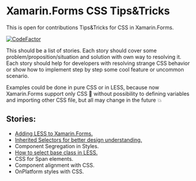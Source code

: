 # Xamarin.Forms CSS Tips&Tricks
This is open for contributions Tips&amp;Tricks for CSS in Xamarin.Forms.

[![CodeFactor](https://www.codefactor.io/repository/github/bbenetskyy/xamarin-forms-css-tips-and-tricks/badge)](https://www.codefactor.io/repository/github/bbenetskyy/xamarin-forms-css-tips-and-tricks)

This should be a list of stories. Each story should cover some problem/proposition/situation and solution with own way to resolving it. Each story should help for developers with resolving strange CSS behavior or show how to implement step by step some cool feature or uncommon scenario. 

Examples could be done in pure CSS or in LESS, because now Xamarin.Forms support only CSS 🐛 without possibility to defining variables and importing other CSS file, but all may change in the future 💥

## Stories:

* [Adding LESS to Xamarin.Forms.](https://github.com/bbenetskyy/Xamarin-Forms-CSS-Tips-And-Tricks/blob/master/Adding%20Less%20to%20Xamarin.md)
* [Inherited Selectors for better design understanding.](https://github.com/bbenetskyy/Xamarin-Forms-CSS-Tips-And-Tricks/blob/master/Inherited%20Selectors%20for%20better%20design%20understanding.md)
* Component Segregation in Styles.
* [How to select base class in LESS.](https://github.com/bbenetskyy/Xamarin-Forms-CSS-Tips-And-Tricks/blob/master/How%20to%20select%20base%20class%20in%20LESS.md)
* CSS for Span elements.
* Component alignment with CSS.
* OnPlatform styles with CSS.
